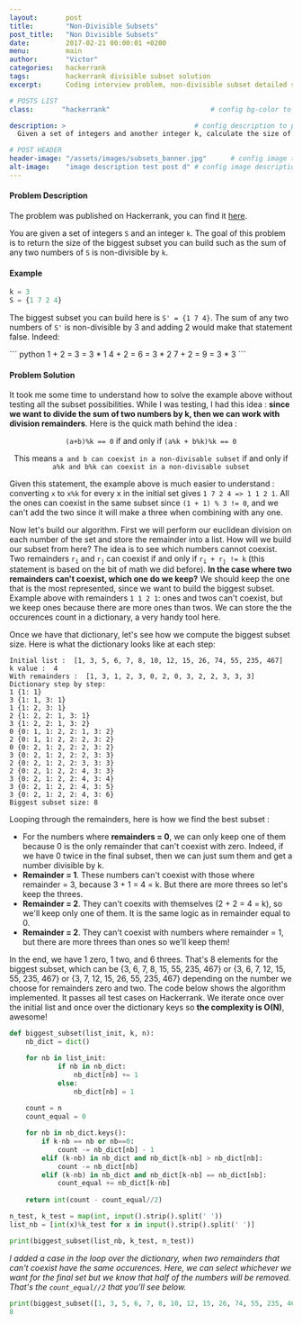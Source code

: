 ```yaml
---
layout:       post
title:        "Non-Divisible Subsets"
post_title:	  "Non Divisible Subsets"
date:         2017-02-21 00:00:01 +0200
menu:		  main
author:       "Victor"
categories:   hackerrank
tags:         hackerrank divisible subset solution
excerpt:      Coding interview problem, non-divisible subset detailed solution

# POSTS LIST
class:       "hackerrank"                         # config bg-color to post list card (1..6)

description: >                                # config description to post list card
  Given a set of integers and another integer k, calculate the size of the largest non-divisible subset.

# POST HEADER
header-image: "/assets/images/subsets_banner.jpg"      # config image to post header
alt-image:    "image description test post d" # config image description to alt att.
---
```

<h4>Problem Description</h4>

<p>The problem was published on Hackerrank, you can find it <a href="https://www.hackerrank.com/challenges/non-divisible-subset">here</a>.</p>
<p>You are given a set of integers <code>S</code> and an integer <code>k</code>. The goal of this problem is to return the size of the biggest subset you can build such as the sum of any two numbers of <code>S</code> is non-divisible by <code>k</code>.</p>

<h4>Example</h4>

``` python
k = 3
S = {1 7 2 4}
```
<p>The biggest subset you can build here is <code>S' = {1 7 4}</code>. The sum of any two numbers of <code>S'</code> is non-divisible by 3 and adding 2 would make that statement false. Indeed:</p>
``` python
1 + 2 = 3 = 3 * 1
4 + 2 = 6 = 3 * 2
7 + 2 = 9 = 3 * 3
```

<h4>Problem Solution</h4>
<p>It took me some time to understand how to solve the example above without testing all the subset possibilities. While I was testing, I had this idea : <b>since we want to divide the sum of two numbers by k, then we can work with division remainders</b>. Here is the quick math behind the idea :</p> 
<p><center><code>(a+b)%k == 0</code> if and only if <code>(a%k + b%k)%k == 0</code> </center></p>
<p><center>This means <code>a and b can coexist in a non-divisable subset</code> if and only if <br/><code>a%k and b%k can coexist in a non-divisable subset</code> </center></p>

<p>Given this statement, the example above is much easier to understand : converting <code>x</code> to <code>x%k</code> for every x in the initial set gives <code>1 7 2 4 => 1 1 2 1</code>. All the ones can coexist in the same subset since <code>(1 + 1) % 3 != 0</code>, and we can't add the two since it will make a three when combining with any one.</p>

<p>Now let's build our algorithm. First we will perform our euclidean division on each number of the set and store the remainder into a list. How will we build our subset from here? The idea is to see which numbers cannot coexist. Two remainders <code>r<sub>i</sub></code> and <code>r<sub>j</sub></code> can coexist if and only if <code>r<sub>i</sub> + r<sub>j</sub> != k</code> (this statement is based on the bit of math we did before). <b>In the case where two remainders can't coexist, which one do we keep?</b> We should keep the one that is the most represented, since we want to build the biggest subset. Example above with remainders <code>1 1 2 1</code>: ones and twos can't coexist, but we keep ones because there are more ones than twos. We can store the the occurences count in a dictionary, a very handy tool here.</p>

<p>Once we have that dictionary, let's see how we compute the biggest subset size. Here is what the dictionary looks like at each step:</p>

```
Initial list :  [1, 3, 5, 6, 7, 8, 10, 12, 15, 26, 74, 55, 235, 467]
k value :  4
With remainders :  [1, 3, 1, 2, 3, 0, 2, 0, 3, 2, 2, 3, 3, 3]
Dictionary step by step:
1 {1: 1}
3 {1: 1, 3: 1}
1 {1: 2, 3: 1}
2 {1: 2, 2: 1, 3: 1}
3 {1: 2, 2: 1, 3: 2}
0 {0: 1, 1: 2, 2: 1, 3: 2}
2 {0: 1, 1: 2, 2: 2, 3: 2}
0 {0: 2, 1: 2, 2: 2, 3: 2}
3 {0: 2, 1: 2, 2: 2, 3: 3}
2 {0: 2, 1: 2, 2: 3, 3: 3}
2 {0: 2, 1: 2, 2: 4, 3: 3}
3 {0: 2, 1: 2, 2: 4, 3: 4}
3 {0: 2, 1: 2, 2: 4, 3: 5}
3 {0: 2, 1: 2, 2: 4, 3: 6}
Biggest subset size: 8
``` 

<p>Looping through the remainders, here is how we find the best subset :</p>
<ul>
    <li> For the numbers where <b>remainders = 0</b>, we can only keep one of them because 0 is the only remainder that can't coexist with zero. Indeed, if we have 0 twice in the final subset, then we can just sum them and get a number divisible by k.</li>
    <li> <b>Remainder = 1</b>. These numbers can't coexist with those where remainder = 3, because 3 + 1 = 4 = k. But there are more threes so let's keep the threes.</li>
    <li> <b>Remainder = 2</b>. They can't coexits with themselves (2 + 2 = 4 = k), so we'll keep only one of them. It is the same logic as in remainder equal to 0.</li>
    <li> <b>Remainder = 2</b>. They can't coexist with numbers where remainder = 1, but there are more threes than ones so we'll keep them!</li>
</ul>

<p>In the end, we have 1 zero, 1 two, and 6 threes. That's 8 elements for the biggest subset, which can be {3, 6, 7, 8, 15, 55, 235, 467} or {3, 6, 7, 12, 15, 55, 235, 467} or {3, 7, 12, 15, 26, 55, 235, 467} depending on the number we choose for remainders zero and two. The code below shows the algorithm implemented. It passes all test cases on Hackerrank. We iterate once over the initial list and once over the dictionary keys so <b>the complexity is O(N)</b>, awesome!</p>

``` python
def biggest_subset(list_init, k, n):
    nb_dict = dict()

    for nb in list_init:
            if nb in nb_dict:
                nb_dict[nb] += 1
            else:
                nb_dict[nb] = 1    
                
    count = n
    count_equal = 0

    for nb in nb_dict.keys():
        if k-nb == nb or nb==0:
            count -= nb_dict[nb] - 1
        elif (k-nb) in nb_dict and nb_dict[k-nb] > nb_dict[nb]:
            count -= nb_dict[nb]
        elif (k-nb) in nb_dict and nb_dict[k-nb] == nb_dict[nb]:
            count_equal += nb_dict[k-nb]
        
    return int(count - count_equal//2)

n_test, k_test = map(int, input().strip().split(' '))
list_nb = [int(x)%k_test for x in input().strip().split(' ')]

print(biggest_subset(list_nb, k_test, n_test))
```

<p><i>I added a case in the loop over the dictionary, when two remainders that can't coexist have the same occurences. Here, we can select whichever we want for the final set but we know that half of the numbers will be removed. That's the <code>count_equal//2</code> that you'll see below.</i></p>


``` python
print(biggest_subset([1, 3, 5, 6, 7, 8, 10, 12, 15, 26, 74, 55, 235, 467], 4, 14))
8
```

